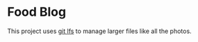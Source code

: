 # Food Blog

This project uses [git lfs](https://git-lfs.github.com/) to manage larger files like all the photos.
